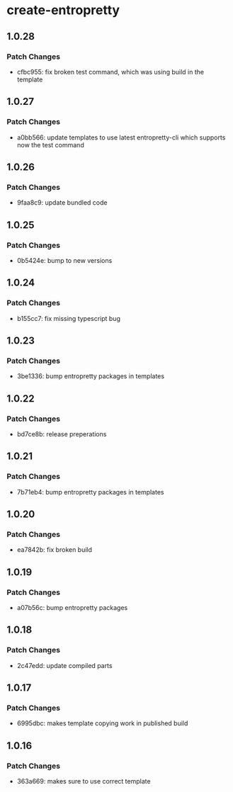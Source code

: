 # create-entropretty

## 1.0.28

### Patch Changes

- cfbc955: fix broken test command, which was using build in the template

## 1.0.27

### Patch Changes

- a0bb566: update templates to use latest entropretty-cli which supports now the test command

## 1.0.26

### Patch Changes

- 9faa8c9: update bundled code

## 1.0.25

### Patch Changes

- 0b5424e: bump to new versions

## 1.0.24

### Patch Changes

- b155cc7: fix missing typescript bug

## 1.0.23

### Patch Changes

- 3be1336: bump entropretty packages in templates

## 1.0.22

### Patch Changes

- bd7ce8b: release preperations

## 1.0.21

### Patch Changes

- 7b71eb4: bump entropretty packages in templates

## 1.0.20

### Patch Changes

- ea7842b: fix broken build

## 1.0.19

### Patch Changes

- a07b56c: bump entropretty packages

## 1.0.18

### Patch Changes

- 2c47edd: update compiled parts

## 1.0.17

### Patch Changes

- 6995dbc: makes template copying work in published build

## 1.0.16

### Patch Changes

- 363a669: makes sure to use correct template
